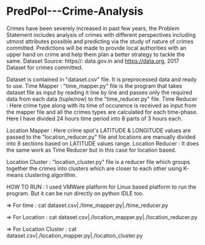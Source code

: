 # PredPol---Crime-Analysis
Crimes have been severely increased in past few years, the Problem Statement includes analysis of crimes with different perspectives including utmost attributes possible and predicting via the study of nature of crimes committed. Predictions will be made to provide local authorities with an upper hand on crime and help them plan a better strategy to tackle the same. Dataset Source: https//: data.gov.in and https://data.org, 2017 Dataset for crimes committed.

Dataset is contained in "dataset.csv" file. It is preprocessed data and ready to use.
Time Mapper : "time_mapper.py" file is the program that takes dataset file as input by reading it line by line and passes only the required data from each data (tuple/row) to the "time_reducer.py" file.
Time Reducer : Here crime type along with its time of occurence is received as input from the mapper file and all the crimes types are calculated for each time-phase. Here I have divided 24 hours time period into 8 parts of 3 hours each.

Location Mapper : Here crime spot's LATITUDE & LONGITUDE values are passed to the "location_reducer.py" file and locations are manually divided into 8 sections based on LATITUDE values range.
Location Reducer : It does the same work as Time Reducer but in this case for location based.

Location Cluster : "location_cluster.py" file is a reducer file which groups together the crimes into clusters which are closer to each other using K-means clustering algorithm.

HOW TO RUN : I used VMWare platform for Linux based platform to run the program. But it can be run directly on python IDLE too.

=> For time :
cat dataset.csv|./time_mapper.py|./time_reducer.py

=> For Location :
cat dataset.csv|./location_mapper.py|./location_reducer.py

=> For Location Cluster :
cat dataset.csv|./location_mapper.py|./location_cluster.py
